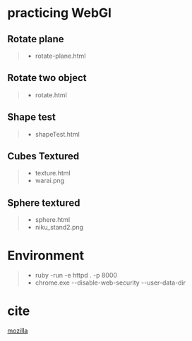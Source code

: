 practicing WebGl
=================

Rotate plane
------------
> - rotate-plane.html  

Rotate two object
-----------------
> - rotate.html  

Shape test
-----------
> - shapeTest.html  

Cubes Textured
----------------
> - texture.html  
> - warai.png  

Sphere textured
---------------
> - sphere.html  
> - niku_stand2.png  

Environment
=============

> - ruby -run -e httpd . -p 8000
> - chrome.exe --disable-web-security --user-data-dir  

cite
======

[mozilla](ttps://developer.mozilla.org/ja/docs/Web/API/WebGL_API/Tutorial/Animating_objects_with_WebGL)


